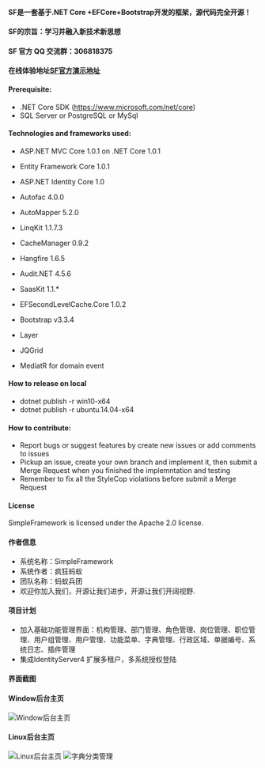 ﻿#### SF是一套基于.NET Core +EFCore+Bootstrap开发的框架，源代码完全开源！
#### SF的宗旨：学习并融入新技术新思想
#### SF 官方 QQ 交流群：306818375
#### 在线体验地址[SF官方演示地址](http://www.mayisite.pro:8080)

#### Prerequisite:
- .NET Core SDK (https://www.microsoft.com/net/core)
- SQL Server or PostgreSQL or MySql

#### Technologies and frameworks used:
- ASP.NET MVC Core 1.0.1 on .NET Core 1.0.1
- Entity Framework Core 1.0.1
- ASP.NET Identity Core 1.0
- Autofac 4.0.0
- AutoMapper 5.2.0
- LinqKit 1.1.7.3
- CacheManager 0.9.2
- Hangfire 1.6.5
- Audit.NET 4.5.6
- SaasKit 1.1.*
- EFSecondLevelCache.Core 1.0.2

- Bootstrap v3.3.4
- Layer
- JQGrid
- MediatR for domain event
 
#### How to release on local
- dotnet publish -r win10-x64
- dotnet publish -r ubuntu.14.04-x64

#### How to contribute:
- Report bugs or suggest features by create new issues or add comments to issues
- Pickup an issue, create your own branch and implement it, then submit a Merge Request when you finished the implemntation and testing
- Remember to fix all the StyleCop violations before submit a Merge Request

#### License
SimpleFramework is licensed under the Apache 2.0 license.

#### 作者信息
- 系统名称：SimpleFramework
- 系统作者：疯狂蚂蚁
- 团队名称：蚂蚁兵团
- 欢迎你加入我们，开源让我们进步，开源让我们开阔视野.

#### 项目计划
- 加入基础功能管理界面：机构管理、部门管理、角色管理、岗位管理、职位管理、用户组管理、用户管理、功能菜单、字典管理、行政区域、单据编号、系统日志、插件管理
- 集成IdentityServer4 扩展多租户，多系统授权登陆


#### 界面截图
#### Window后台主页
![Window后台主页](https://git.oschina.net/sframework/SF-Boilerplate/raw/master/miscellaneous/SFInfo.png)
#### Linux后台主页
![Linux后台主页](http://git.oschina.net/sframework/SF-Boilerplate/raw/master/miscellaneous/sf_ubuntu.jpg)
![字典分类管理](https://git.oschina.net/sframework/SF-Boilerplate//raw/master/miscellaneous/SF_DataItem.png)

